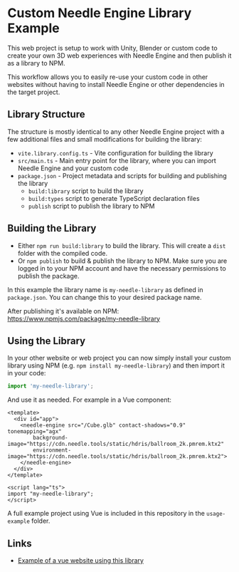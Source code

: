 # Custom Needle Engine Library Example

This web project is setup to work with Unity, Blender or custom code to create your own 3D web experiences with Needle Engine and then publish it as a library to NPM. 

This workflow allows you to easily re-use your custom code in other websites without having to install Needle Engine or other dependencies in the target project.

## Library Structure

The structure is mostly identical to any other Needle Engine project with a few additional files and small modifications for building the library:

- `vite.library.config.ts` - Vite configuration for building the library
- `src/main.ts` - Main entry point for the library, where you can import Needle Engine and your custom code
- `package.json` - Project metadata and scripts for building and publishing the library
  - `build:library` script to build the library
  - `build:types` script to generate TypeScript declaration files
  - `publish` script to publish the library to NPM


## Building the Library

- Either `npm run build:library` to build the library. This will create a `dist` folder with the compiled code.
- Or `npm publish` to build & publish the library to NPM. Make sure you are logged in to your NPM account and have the necessary permissions to publish the package.

In this example the library name is `my-needle-library` as defined in `package.json`. You can change this to your desired package name.

After publishing it's available on NPM: https://www.npmjs.com/package/my-needle-library

## Using the Library

In your other website or web project you can now simply install your custom library using NPM (e.g. `npm install my-needle-library`) and then import it in your code:

```ts
import 'my-needle-library';
```

And use it as needed. For example in a Vue component:

```vue
<template>
  <div id="app">
    <needle-engine src="/Cube.glb" contact-shadows="0.9" tonemapping="agx"
        background-image="https://cdn.needle.tools/static/hdris/ballroom_2k.pmrem.ktx2"
        environment-image="https://cdn.needle.tools/static/hdris/ballroom_2k.pmrem.ktx2">
    </needle-engine>
  </div>
</template>

<script lang="ts">
import "my-needle-library";
</script>
```

A full example project using Vue is included in this repository in the `usage-example` folder.


## Links

- [Example of a vue website using this library](https://custom-library-example-vue-project-z23hmxb1q60k5-z6xtek.needle.run/)